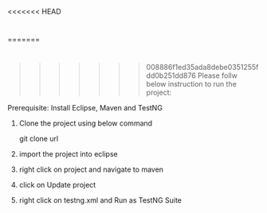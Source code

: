 <<<<<<< HEAD
# 
=======
#
>>>>>>> 008886f1ed35ada8debe0351255fdd0b251dd876
Please follw below instruction to run the project:



Prerequisite:
Install Eclipse, Maven and TestNG



1. Clone the project using below command
   
 	git clone url

2. import the project into eclipse

3. right click on project and navigate to maven

4. click on Update project

5. right click on testng.xml and Run as TestNG Suite
